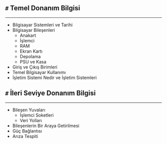 ## `#` Temel Donanım Bilgisi
---
- Bilgisayar Sistemleri ve Tarihi
- Bilgisayar Bileşenleri
    - Anakart
    - İşlemci
    - RAM
    - Ekran Kartı
    - Depolama
    - PSU ve Kasa
- Giriş ve Çıkış Birimleri
- Temel Bilgisayar Kullanımı
- İşletim Sistemi Nedir ve İşletim Sistemleri

## `#` İleri Seviye Donanım Bilgisi
---
- Bileşen Yuvaları
    - İşlemci Soketleri
    - Veri Yolları
- Bileşenlerin Bir Araya Getirilmesi
- Güç Bağlantısı
- Arıza Tespiti